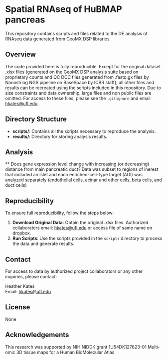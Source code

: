 # Spatial RNAseq of HuBMAP pancreas

This repository contains scripts and files related to the DE analysis of RNAseq data generated from GeoMX DSP libraries. 

## Overview

The code provided here is fully reproducible. Except for the original dataset .xlsx files (generated on the GeoMX DSP analysis suite based on proprietary counts and QC DCC files generated from .fastq.gx files by Nanostring NGS pipeline on BaseSpace by ICBR staff), all other files and results can be recreated using the scripts included in this repository. Due to size constraints and data ownership, large files and non public files are omitted. For access to these files, please see the `.gitignore` and email [hkates@ufl.edu](mailto:hkates@ufl.edu).

## Directory Structure

- **scripts/**: Contains all the scripts necessary to reproduce the analysis.
- **results/**: Directory for storing analysis results.

## Analysis

** Does gene expression level change with increasing (or decreasing) distance from main pancreatic duct? Data was subset to regions of inerest that included an islet and each enriched-cell-type target (AOI) was analyzed separately (endothelial cells, acinar and other cells, beta cells, and duct cells)


## Reproducibility

To ensure full reproducibility, follow the steps below:

1. **Download Original Data**: Obtain the original .xlsx files. Authorized collaborators email: [hkates@ufl.edu](mailto:hkates@ufl.edu) or access file of same name on dropbox.
2. **Run Scripts**: Use the scripts provided in the `scripts` directory to process the data and generate results.

## Contact

For access to data by authorized project collaborators or any other inquiries, please contact:

Heather Kates  
Email: [hkates@ufl.edu](mailto:hkates@ufl.edu)

## License

None

## Acknowledgements

This research was supported by NIH NIDDK grant 1U54DK127823-01 Multi-omic 3D tissue maps for a Human BioMolecular Atlas
